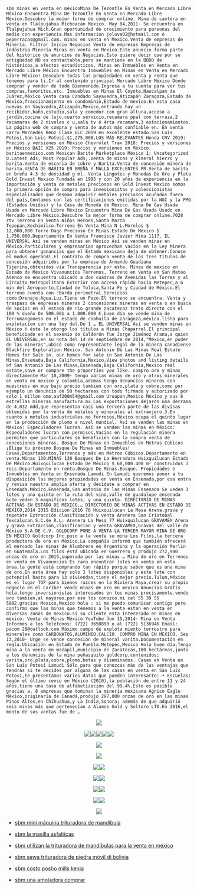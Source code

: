 
```
sbm minas en venta en méxicoMina De Tezontle En Venta en Mercado Libre México Encuentra Mina De Tezontle En Venta en Mercado Libre México.Descubre la mejor forma de comprar online. Mina de cantera en venta en Tlalpujahua Michoacan Mexico. May 04,2011· Se encuentra en Tlalpujahua Mich.Gran oportunidad de crecimiento para personas del medio con experiencia.Mas informacion joluva02@hotmail.com ó peperracas@gmail.com. minas en venta en Mexico.Venta de empresas de Minería. Filtrar Inicio Negocios Venta de empresas Empresas de indústria Minería Minas en venta en Mexico.Este anuncio forma parte del histórico de anuncios de Negocius.Esto quiere decir que por su antigüedad NO es contactable,pero se mantiene en la BBDD de históricos,a efectos estadísticos. Minas en Inmuebles en Venta en Mercado Libre México Encuentra Inmuebles en Minas en Venta en Mercado Libre México! Descubre todas las propiedades en venta y renta que tenemos para ti.Ir al contenido principal Mercado Libre México Donde comprar y vender de todo Bienvenido.Ingresa a tu cuenta para ver tus compras,favoritos,etc. Inmuebles en Minas El Coyote,Naucalpan de Juárez,México Venta casa Condado Sayavedra,Atizapán Zaragoza,Estado de Mexico,fraccionamiento en condominio,Estado de mexico.En esta casa nuevas en Sayavedra,Atizapán,Mexico,entrando hay un recibidor,baño,estudio,sala y comedor con gran altura,acceso a jardín,cocina de lujo,cuarto servicio,recamara ppal con terraza,2 recamaras de 2 niveles c u,sala tv ó 4rta recamara,3 estacionamientos. La página web de compra y venta de autos más confiable en. En venta carro Mercedes Benz Clase GLC 2019 en excelente estado.San Luis Potosí,San Luis Potosí.$1,275,000.LOS MÁS RELEVANTES Honda CRV 2019: Precios y versiones en México Chevrolet Trax 2018: Precios y versiones en México BAIC X25 2019: Precios y versiones en México. baritaenmexico.com Mexican Barite Marketplace México 1; Uncategorized 0.Latest Ads; Most Popular Ads;.Venta de minas y kineral hierro y barita.Venta de escoria de cobre y Barita.Venta de concesión minera de barita.VENTA DE BARITA EN BREÑA Y MALLA EXCELENTES PR.Venta de barita en breña 4.3 de densidad g ml. Venta Lingotes y Monedas De Oro y Plata Gold Invest Mexico Fundada en 1995 y con 20 años de experiencia en la importación y venta de metales preciosos en Gold Invest Mexico somos la primera opción de compra para invesionistas y coleccionistas especializados que desean adquirir metales preciosos acuñados fuera del país,Contamos con las certificaciones emitidas por la NGC y la PMG (Estados Unidos) y la Casa de Moneda de México. Mina De Gas Usada Usado en Mercado Libre México Encuentra Mina De Gas Usada Usado en Mercado Libre México.Descubre la mejor forma de comprar online.7028 rtv Terreno En Venta Niños Heroes,Santa María Tepepan,Xochimilco.Terreno En Venta Mina N L.Morelos $ 12,000,000.Torre Dago Precioso En Minas.Estado De México $ 1,750,000.Departamento En Venta Francisco Javier Mina 1117. EL UNIVERSAL Así se venden minas en México Así se venden minas en México.Particulares y empresarios aprovechan vacíos en la Ley Minera para obtener ganancias que el Estado mexicano deja de obtener.Conoce el modus operandi.El contrato de compra venta de los tres títulos de concesión adquiridos por la empresa de Armando Guadiana Tijerina,obtenidos vía Transparencia por este. Minas de mexico en Estado de México Vivanuncios Terrenos. Terreno en Venta en San Mateo Atenco se encuentra ubicado a dos cuadras de Avenidas las Torres y al Circuito Metropolitano Exterior con acceso rápido hacia Metepec,a 6 min del Aeropuerto,Ciudad de Toluca,Santa Fe y Ciudad de México.El terreno cuenta con :Barda perimetral.Servicios como:Drenaje.Agua.Luz.Tiene un Pozo.El terreno se encuentra. Venta y traspaso de empresas mineras 2 concesiones mineras en venta o en busca de socios en el estado de rio grande zacatecaz trato directo con el 100 % dueño De 500.001 a 1.000.000 €.buen día se vende mina de ferromanganeso en el estado de coahuila de zaragoza,méxico.lista para explotacion con una ley del.De 1 … EL UNIVERSAL Así se venden minas en México Y ésta le otorgó los títulos a Minas Chaparral.El principal beneficiado en el sexenio de Calderón fue Jorge Jiménez Arana,a quien EL UNIVERSAL,en su nota del 14 de septiembre de 2014,"México,en poder de las mineras",ubicó como representante legal de la minera canadiense Blackfire Exploration México. San Antonio De Las Minas Real Estate Homes for Sale in. our homes for sale in San Antonio De Las Minas,Ensenada,Baja California,Mexico.View photos and listing details of San Antonio De Las Minas,Ensenada,Baja California,Mexico real estate,save or compare the properties you like. compro oro y minas directamente Mar 10,2009· tengo varias minas de oro y otros minerales en venta en mexico y colombia,ademas tengo denuncios mineros con muestreos en muy bajo precio tambien con oro,plata y cobre,como por ejemplo un denuncio de 50 hectareas con todo firmado y autorizado por solo 1 millon omo,aaf200m54@gmail.com Uruapan,Mexico México y sus 6 estrellas mineras manufactura.mx Las exportaciones dejaron una derrama de 4,032 mdd,que representan casi una tercera parte de las divisas obtenidas por la venta de metales y minerales al extranjero.3.En cuanto a metales industriales no ferrosos,México ocupa el quinto lugar en la producción de plomo a nivel mundial. Así se venden las minas en México: Especuladores lucran. Así se venden las minas en México: Especuladores lucran con permisos.Vacíos en la regulación minera permiten que particulares se beneficien con la compra venta de concesiones mineras. Bosque De Minas en Inmuebles en Metros Cúbicos ¡Elige tu próximo Bosque De Minas en Inmuebles! Casas,Departamentos,Terrenos y más en Metros Cúbicos.Departamento en venta.Minas 130.MINAS 130 Bosques De La Herradura Huixquilucan Estado De México.Huixquilucan Estado De México $ 60,000.400 m² construidos 3 recs.Departamento en renta.Bosque De Minas.Bosque. Propiedades e Inmuebles en Venta en Ensenada Lamudi En Lamudi queremos poner a tu disposición las mejores propiedades en venta en Ensenada,por eso entra y revisa nuestra amplia oferta y decídete a comprar en Ensenada.México,Ensenada,San Antonio de las Minas Ensenada Se veden 3 lotes y una quinta en la ruta del vino,valle de guadalupe ensenada bcSe veden 3 magnificos lotes; y una quinta. DIRECTORIO DE MINAS ACTIVAS EN ESTADO DE MEXICO,… DIRECTORIO DE MINAS ACTIVAS EN ESTADO DE MEXICO,2014 2015 Edicion 2016 76 Huixquilucan La Mesa Arena,grava y tepetate Extracción clasificación y venta Arenera San Cristobal Texcalucan,S.C.de R.L; Arenera La Mesa 77 Huixquilucan GRAVAMEX Arena y grava Extracción,clasificacion y venta GRAVAMEX,Gravas del valle de México S.A.DE C.V. GOLDCORP PONE A VENTA LA TERCER MAYOR MINA DE ORO EN MÉXICO Goldcorp Inc.puso a la venta su mina Los Filos,la tercera productora de oro en México.La compañía informó que también ofrecerá al mercado las minas de Alumbrera en Argentina y la operación Marlin en Guatemala.Los filos está ubicada en Guerrero y produjo 272,900 onzas de oro en 2015,superada por las minas … Mina de oro en Terrenos en venta en Vivanuncios Es raro encontrar lotes en venta en esta área,la gente está comprando tan rápido porque saben que es una mina de oro.En esta área hay solo 3 lotes disponibles y éste lote con potencial hasta para 13 viviendas,tiene el mejor precio.Tulum,México es el lugar TOP para bienes raíces en la Riviera Maya,crear su propio negocio en el Caribe! vendo minas de oro en mexico Anuncios Gratis hola,tengo inversionistas interesados en tus minas precisamente.vendo oro tambien,al mayoreo.por eso los conozco.mi cel 55 39 55 5802.gracias Mexico,Mexico hola : si me puedo comunicar contigo pero confirmo que las minas que tenemos a la venta estan en venta en diversas zonas de mexico.si su cliente esta interesado en minas en mexico. Venta de Minas México YouTube Jun 15,2014· Mina en Venta Informes a los Teléfonos: (722) 3650890 o al (722) 5136946 Email: pacom 28@outlook.com Máximo campo de explota miento terrestre para minerales como CARBONATOS,ALUMINIO,CALCIO. COMPRO MINA EN MEXICO. Sep 13,2010· Urge se vende concesión de mineral varita.Documentación en regla.Ubicación en Estado de Puebla.Metepec,Mexico Hola buen día.Tengo mina a la venta en mazapil,municipio de Zacatecas,100 hectáreas,junto a los denuncios de la mina peñasquito goldcorp,contenidos; varita,oro,plata,cobre,plomo,betas y diseminados. Casas en Venta en San Luis Potosí Lamudi Sólo para que conozcas más de las ventajas que tendrás si te decides por alguna de las casas en venta en San Luis Potosí,te presentamos varios datos que pueden interesarte: • Escuelas: Según el último censo en México (2010),la población de entre 11 y 24 años,tiene una tasa de alfabetización del 99.4%.Esto es posible gracias a. 8 empresas que dominan la minería mexicana Agnico Eagle México,originaria de Canadá,produjo 297,000 onzas de oro en las minas Pinos Altos,en Chihuahua,y La India,Sonora; además de que adquirió seis minas más que pertenecían a Alamos Gold y Soltoro LTD.En 2016,el monto de sus ventas fue de … 
```

<div align="center">

<a href="https://es-crusher.shibang-china.com/github&k=sbm+minas+en+venta+en+m%C3%A9xico"><img src="https://static.shibang-china.com/es/crusher/logo.jpg"></a>

<a href="https://es-crusher.shibang-china.com/github&k=sbm+minas+en+venta+en+m%C3%A9xico"><img src="https://static.shibang-china.com/es/crusher/index.jpg"></a><a href="https://es-crusher.shibang-china.com/material.htmlgithub&k=sbm+minas+en+venta+en+m%C3%A9xico"><img src="https://static.shibang-china.com/es/crusher/material.jpg"></a><a href="https://es-crusher.shibang-china.com/application.htmlgithub&k=sbm+minas+en+venta+en+m%C3%A9xico"><img src="https://static.shibang-china.com/es/crusher/application.jpg"></a><a href="https://es-crusher.shibang-china.com/aboutus.htmlgithub&k=sbm+minas+en+venta+en+m%C3%A9xico"><img src="https://static.shibang-china.com/es/crusher/aboutus.jpg"></a><a href="https://es-crusher.shibang-china.com/contact.htmlgithub&k=sbm+minas+en+venta+en+m%C3%A9xico"><img src="https://static.shibang-china.com/es/crusher/contact.jpg"></a>

<a href="https://es-crusher.shibang-china.com/github&k=sbm+minas+en+venta+en+m%C3%A9xico"><img src="https://static.shibang-china.com/es/crusher/banner.jpg"></a>

<a href="https://swt.shibang-china.com/github&k=sbm+minas+en+venta+en+m%C3%A9xico"><img src="https://static.shibang-china.com/es/crusher/text.jpg"></a>

<a href="https://swt.shibang-china.com/github&k=sbm+minas+en+venta+en+m%C3%A9xico"><img src="https://static.shibang-china.com/es/crusher/chat.jpg"></a><a href="https://es-crusher.shibang-china.com/contact.htmlgithub&k=sbm+minas+en+venta+en+m%C3%A9xico"><img src="https://static.shibang-china.com/es/crusher/message.jpg"></a>

<a href="https://es-crusher.shibang-china.com/products/pe.htmlgithub&k=sbm+minas+en+venta+en+m%C3%A9xico"><img src="https://static.shibang-china.com/es/crusher/pe.jpg"></a><a href="https://es-crusher.shibang-china.com/products/pf.htmlgithub&k=sbm+minas+en+venta+en+m%C3%A9xico"><img src="https://static.shibang-china.com/es/crusher/pf.jpg"></a>

<a href="https://es-crusher.shibang-china.com/products/hpt.htmlgithub&k=sbm+minas+en+venta+en+m%C3%A9xico"><img src="https://static.shibang-china.com/es/crusher/hpt.jpg"></a><a href="https://es-crusher.shibang-china.com/products/vsi.htmlgithub&k=sbm+minas+en+venta+en+m%C3%A9xico"><img src="https://static.shibang-china.com/es/crusher/vsi.jpg"></a>

<a href="https://es-crusher.shibang-china.com/products/klv.htmlgithub&k=sbm+minas+en+venta+en+m%C3%A9xico"><img src="https://static.shibang-china.com/es/crusher/klv.jpg"></a><a href="https://es-crusher.shibang-china.com/products/portable.htmlgithub&k=sbm+minas+en+venta+en+m%C3%A9xico"><img src="https://static.shibang-china.com/es/crusher/portable.jpg"></a>

<a href="https://swt.shibang-china.com/github&k=sbm+minas+en+venta+en+m%C3%A9xico"><img src="https://static.shibang-china.com/es/crusher/case.jpg"></a>

</div>


* [sbm mini máquina trituradora de mandíbula](sbm%20mini%20m%C3%A1quina%20trituradora%20de%20mand%C3%ADbula.md)

* [sbm la masilla asfalticas](sbm%20la%20masilla%20asfalticas.md)

* [sbm utilizan la trituradora de mandíbulas para la venta en méxico](sbm%20utilizan%20la%20trituradora%20de%20mand%C3%ADbulas%20para%20la%20venta%20en%20m%C3%A9xico.md)

* [sbm sewa trituradora de piedra móvil di bolivia](sbm%20sewa%20trituradora%20de%20piedra%20m%C3%B3vil%20di%20bolivia.md)

* [sbm costo posho mills kenia](sbm%20costo%20posho%20mills%20kenia.md)

* [sbm una amoladora comprar](sbm%20una%20amoladora%20comprar.md)